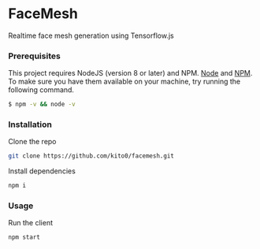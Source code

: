 # FaceMesh

Realtime face mesh generation using Tensorflow.js

### Prerequisites

This project requires NodeJS (version 8 or later) and NPM.
[Node](http://nodejs.org/) and [NPM](https://npmjs.org/).
To make sure you have them available on your machine,
try running the following command.

```sh
$ npm -v && node -v
```

### Installation

Clone the repo

```sh
git clone https://github.com/kito0/facemesh.git
```

Install dependencies

```sh
npm i
```

### Usage

Run the client

```sh
npm start
```
